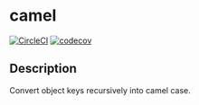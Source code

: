 # camel

[![CircleCI](https://dl.circleci.com/status-badge/img/gh/nabetama/camel/tree/main.svg?style=svg)](https://dl.circleci.com/status-badge/redirect/gh/nabetama/camel/tree/main)
[![codecov](https://codecov.io/gh/nabetama/camel/branch/master/graph/badge.svg?token=qr3uw4qhYL)](https://codecov.io/gh/nabetama/camel)

## Description

Convert object keys recursively into camel case.
